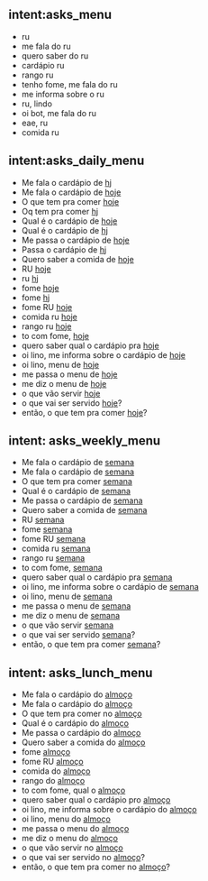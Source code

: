 ## intent:asks_menu
- ru
- me fala do ru
- quero saber do ru
- cardápio ru
- rango ru
- tenho fome, me fala do ru
- me informa sobre o ru
- ru, lindo
- oi bot, me fala do ru
- eae, ru
- comida ru

## intent:asks_daily_menu
- Me fala o cardápio de [hj](period)
- Me fala o cardápio de [hoje](period)
- O que tem pra comer [hoje](period)
- Oq tem pra comer [hj](period)
- Qual é o cardápio de [hoje](period)
- Qual é o cardápio de [hj](period)
- Me passa o cardápio de [hoje](period)
- Passa o cardápio de [hj](period)
- Quero saber a comida de [hoje](period)
- RU [hoje](period)
- ru [hj](period)
- fome [hoje](period)
- fome [hj](period)
- fome RU [hoje](period)
- comida ru [hoje](period)
- rango ru [hoje](period)
- to com fome, [hoje](period)
- quero saber qual o cardápio pra [hoje](period)
- oi lino, me informa sobre o cardápio de [hoje](period)
- oi lino, menu de [hoje](period)
- me passa o menu de [hoje](period)
- me diz o menu de [hoje](period)
- o que vão servir [hoje](period)
- o que vai ser servido [hoje](period)?
- então, o que tem pra comer [hoje](period)?

## intent: asks_weekly_menu
- Me fala o cardápio de [semana](period)
- Me fala o cardápio de [semana](period)
- O que tem pra comer [semana](period)
- Qual é o cardápio de [semana](period)
- Me passa o cardápio de [semana](period)
- Quero saber a comida de [semana](period)
- RU [semana](period)
- fome [semana](period)
- fome RU [semana](period)
- comida ru [semana](period)
- rango ru [semana](period)
- to com fome, [semana](period)
- quero saber qual o cardápio pra [semana](period)
- oi lino, me informa sobre o cardápio de [semana](period)
- oi lino, menu de [semana](period)
- me passa o menu de [semana](period)
- me diz o menu de [semana](period)
- o que vão servir [semana](period)
- o que vai ser servido [semana](period)?
- então, o que tem pra comer [semana](period)?

## intent: asks_lunch_menu
<!-- almoço -->
- Me fala o cardápio do [almoço](meal)
- Me fala o cardápio do [almoço](meal)
- O que tem pra comer no [almoço](meal)
- Qual é o cardápio do [almoço](meal)
- Me passa o cardápio do [almoço](meal)
- Quero saber a comida do [almoço](meal)
- fome [almoço](meal)
- fome RU [almoço](meal)
- comida do [almoço](meal)
- rango do [almoço](meal)
- to com fome, qual o [almoço](meal)
- quero saber qual o cardápio pro [almoço](meal)
- oi lino, me informa sobre o cardápio do [almoço](meal)
- oi lino, menu do [almoço](meal)
- me passa o menu do [almoço](meal)
- me diz o menu do [almoço](meal)
- o que vão servir no [almoço](meal)
- o que vai ser servido no [almoço](meal)?
- então, o que tem pra comer no [almoço](meal)?